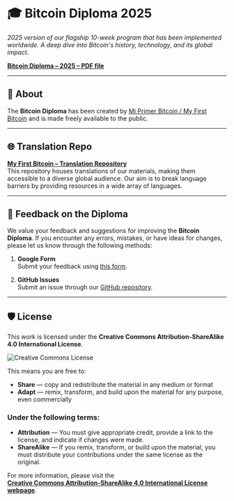 # :mortar_board: Bitcoin Diploma 2025

*2025 version of our flagship 10-week program that has been implemented worldwide. A deep dive into Bitcoin's history, technology, and its global impact.*

[**Bitcoin Diploma – 2025 – PDF file**](https://github.com/MyFirstBitcoin/Bitcoin-Diploma-2025/blob/e529d970ad9ff8fe2e3bf4d1d2697238588524e4/Bitcoin%20Diploma%20-%202025%20-%20PDF.pdf)

---

## :notebook: About

The **Bitcoin Diploma** has been created by [Mi Primer Bitcoin / My First Bitcoin](https://myfirstbitcoin.io/) and is made freely available to the public.

---

## :globe_with_meridians: Translation Repo

[**My First Bitcoin – Translation Repository**](https://github.com/MyFirstBitcoin/Translation)  
This repository houses translations of our materials, making them accessible to a diverse global audience. Our aim is to break language barriers by providing resources in a wide array of languages.

---

## :speech_balloon: Feedback on the Diploma

We value your feedback and suggestions for improving the **Bitcoin Diploma**. If you encounter any errors, mistakes, or have ideas for changes, please let us know through the following methods:

1. **Google Form**  
   Submit your feedback using [this form](https://forms.gle/rc1YD965dQEW3qZK6).

2. **GitHub Issues**  
   Submit an issue through our [GitHub repository](https://github.com/MyFirstBitcoin/Bitcoin-Diploma-2025/issues).

---

## :shield: License

This work is licensed under the **Creative Commons Attribution-ShareAlike 4.0 International License**.

![Creative Commons License](https://i.creativecommons.org/l/by-sa/4.0/88x31.png)

This means you are free to:

- **Share** — copy and redistribute the material in any medium or format  
- **Adapt** — remix, transform, and build upon the material for any purpose, even commercially

### Under the following terms:

- **Attribution** — You must give appropriate credit, provide a link to the license, and indicate if changes were made.  
- **ShareAlike** — If you remix, transform, or build upon the material, you must distribute your contributions under the same license as the original.

For more information, please visit the  
[**Creative Commons Attribution-ShareAlike 4.0 International License webpage**](http://creativecommons.org/licenses/by-sa/4.0/).
